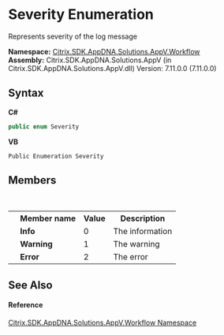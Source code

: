 # Severity Enumeration
 

Represents severity of the log message

**Namespace:**&nbsp;[Citrix.SDK.AppDNA.Solutions.AppV.Workflow](1e038e44-3abf-af35-22ef-5107a48f9af4.md)<br />**Assembly:**&nbsp;Citrix.SDK.AppDNA.Solutions.AppV (in Citrix.SDK.AppDNA.Solutions.AppV.dll) Version: 7.11.0.0 (7.11.0.0)

## Syntax

**C#**
```csharp
public enum Severity
```

**VB**
```vbnet
Public Enumeration Severity
```


## Members
&nbsp;<table><tr><th></th><th>Member name</th><th>Value</th><th>Description</th></tr><tr><td /><td target="F:Citrix.SDK.AppDNA.Solutions.AppV.Workflow.Severity.Info">**Info**</td><td>0</td><td>The information</td></tr><tr><td /><td target="F:Citrix.SDK.AppDNA.Solutions.AppV.Workflow.Severity.Warning">**Warning**</td><td>1</td><td>The warning</td></tr><tr><td /><td target="F:Citrix.SDK.AppDNA.Solutions.AppV.Workflow.Severity.Error">**Error**</td><td>2</td><td>The error</td></tr></table>

## See Also


#### Reference
<a href="1e038e44-3abf-af35-22ef-5107a48f9af4">Citrix.SDK.AppDNA.Solutions.AppV.Workflow Namespace</a><br />